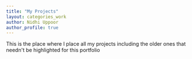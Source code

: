 ```yaml
---
title: "My Projects"
layout: categories_work
author: Nidhi Uppoor
author_profile: true
---
```


This is the place where I place all my projects including the older ones that needn't be highlighted for this portfolio
